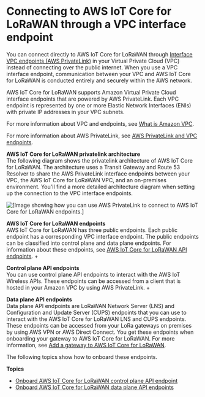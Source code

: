 # Connecting to AWS IoT Core for LoRaWAN through a VPC interface endpoint<a name="connect-iot-lorawan-interface-vpc-endpoint"></a>

You can connect directly to AWS IoT Core for LoRaWAN through [ Interface VPC endpoints \(AWS PrivateLink\)](https://docs.aws.amazon.com/vpc/latest/privatelink/vpce-interface.html) in your Virtual Private Cloud \(VPC\) instead of connecting over the public internet\. When you use a VPC interface endpoint, communication between your VPC and AWS IoT Core for LoRaWAN is conducted entirely and securely within the AWS network\.

AWS IoT Core for LoRaWAN supports Amazon Virtual Private Cloud interface endpoints that are powered by AWS PrivateLink\. Each VPC endpoint is represented by one or more Elastic Network Interfaces \(ENIs\) with private IP addresses in your VPC subnets\.

For more information about VPC and endpoints, see [What is Amazon VPC](https://docs.aws.amazon.com/vpc/latest/userguide/what-is-amazon-vpc.html#what-is-privatelink)\.

For more information about AWS PrivateLink, see [AWS PrivateLink and VPC endpoints](https://docs.aws.amazon.com/vpc/latest/privatelink/endpoint-services-overview.html)\. 

**AWS IoT Core for LoRaWAN privatelink architecture**  
The following diagram shows the privatelink architecture of AWS IoT Core for LoRaWAN\. The architecture uses a Transit Gateway and Route 53 Resolver to share the AWS PrivateLink interface endpoints between your VPC, the AWS IoT Core for LoRaWAN VPC, and an on\-premises environment\. You'll find a more detailed architecture diagram when setting up the connection to the VPC interface endpoints\.

![\[Image showing how you can use AWS PrivateLink to connect to AWS IoT Core for LoRaWAN endpoints.\]](http://docs.aws.amazon.com/iot/latest/developerguide/images/iot-lorawan-privatelink-architecture.png)

**AWS IoT Core for LoRaWAN endpoints**  
AWS IoT Core for LoRaWAN has three public endpoints\. Each public endpoint has a corresponding VPC interface endpoint\. The public endpoints can be classified into control plane and data plane endpoints\. For information about these endpoints, see [AWS IoT Core for LoRaWAN API endpoints](https://docs.aws.amazon.com/general/latest/gr/iot-core.html#iot-wireless_region)\.
+ 

**Control plane API endpoints**  
 You can use control plane API endpoints to interact with the AWS IoT Wireless APIs\. These endpoints can be accessed from a client that is hosted in your Amazon VPC by using AWS PrivateLink\.
+ 

**Data plane API endpoints**  
Data plane API endpoints are LoRaWAN Network Server \(LNS\) and Configuration and Update Server \(CUPS\) endpoints that you can use to interact with the AWS IoT Core for LoRaWAN LNS and CUPS endpoints\. These endpoints can be accessed from your LoRa gateways on premises by using AWS VPN or AWS Direct Connect\. You get these endpoints when onboarding your gateway to AWS IoT Core for LoRaWAN\. For more information, see [Add a gateway to AWS IoT Core for LoRaWAN](connect-iot-lorawan-onboard-gateway-add.md)\.

The following topics show how to onboard these endpoints\.

**Topics**
+ [Onboard AWS IoT Core for LoRaWAN control plane API endpoint](connect-iot-lorawan-onboard-control-plane-endpoint.md)
+ [Onboard AWS IoT Core for LoRaWAN data plane API endpoints](connect-iot-lorawan-onboard-lns-cups-endpoints.md)